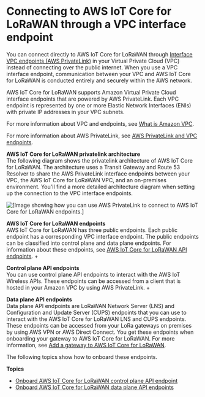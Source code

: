 # Connecting to AWS IoT Core for LoRaWAN through a VPC interface endpoint<a name="connect-iot-lorawan-interface-vpc-endpoint"></a>

You can connect directly to AWS IoT Core for LoRaWAN through [ Interface VPC endpoints \(AWS PrivateLink\)](https://docs.aws.amazon.com/vpc/latest/privatelink/vpce-interface.html) in your Virtual Private Cloud \(VPC\) instead of connecting over the public internet\. When you use a VPC interface endpoint, communication between your VPC and AWS IoT Core for LoRaWAN is conducted entirely and securely within the AWS network\.

AWS IoT Core for LoRaWAN supports Amazon Virtual Private Cloud interface endpoints that are powered by AWS PrivateLink\. Each VPC endpoint is represented by one or more Elastic Network Interfaces \(ENIs\) with private IP addresses in your VPC subnets\.

For more information about VPC and endpoints, see [What is Amazon VPC](https://docs.aws.amazon.com/vpc/latest/userguide/what-is-amazon-vpc.html#what-is-privatelink)\.

For more information about AWS PrivateLink, see [AWS PrivateLink and VPC endpoints](https://docs.aws.amazon.com/vpc/latest/privatelink/endpoint-services-overview.html)\. 

**AWS IoT Core for LoRaWAN privatelink architecture**  
The following diagram shows the privatelink architecture of AWS IoT Core for LoRaWAN\. The architecture uses a Transit Gateway and Route 53 Resolver to share the AWS PrivateLink interface endpoints between your VPC, the AWS IoT Core for LoRaWAN VPC, and an on\-premises environment\. You'll find a more detailed architecture diagram when setting up the connection to the VPC interface endpoints\.

![\[Image showing how you can use AWS PrivateLink to connect to AWS IoT Core for LoRaWAN endpoints.\]](http://docs.aws.amazon.com/iot/latest/developerguide/images/iot-lorawan-privatelink-architecture.png)

**AWS IoT Core for LoRaWAN endpoints**  
AWS IoT Core for LoRaWAN has three public endpoints\. Each public endpoint has a corresponding VPC interface endpoint\. The public endpoints can be classified into control plane and data plane endpoints\. For information about these endpoints, see [AWS IoT Core for LoRaWAN API endpoints](https://docs.aws.amazon.com/general/latest/gr/iot-core.html#iot-wireless_region)\.
+ 

**Control plane API endpoints**  
 You can use control plane API endpoints to interact with the AWS IoT Wireless APIs\. These endpoints can be accessed from a client that is hosted in your Amazon VPC by using AWS PrivateLink\.
+ 

**Data plane API endpoints**  
Data plane API endpoints are LoRaWAN Network Server \(LNS\) and Configuration and Update Server \(CUPS\) endpoints that you can use to interact with the AWS IoT Core for LoRaWAN LNS and CUPS endpoints\. These endpoints can be accessed from your LoRa gateways on premises by using AWS VPN or AWS Direct Connect\. You get these endpoints when onboarding your gateway to AWS IoT Core for LoRaWAN\. For more information, see [Add a gateway to AWS IoT Core for LoRaWAN](connect-iot-lorawan-onboard-gateway-add.md)\.

The following topics show how to onboard these endpoints\.

**Topics**
+ [Onboard AWS IoT Core for LoRaWAN control plane API endpoint](connect-iot-lorawan-onboard-control-plane-endpoint.md)
+ [Onboard AWS IoT Core for LoRaWAN data plane API endpoints](connect-iot-lorawan-onboard-lns-cups-endpoints.md)